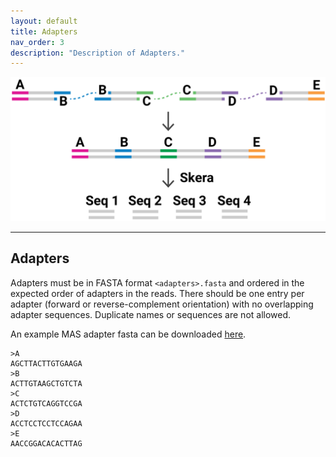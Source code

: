 ```yaml
---
layout: default
title: Adapters
nav_order: 3
description: "Description of Adapters."
---
```


<p align="center">
  <img src="img/segmented-read.png" alt="skera logo" width="700px"/>
</p>

***

## Adapters

Adapters must be in FASTA format `<adapters>.fasta` and ordered in the expected 
order of adapters in the reads. There should be one entry per adapter (forward 
or reverse-complement orientation) with no overlapping adapter sequences. 
Duplicate names or sequences are not allowed.

An example MAS adapter fasta can be downloaded [here](https://downloads.pacbcloud.com/public/dataset/MAS-Seq/REF-MAS_adapters/MAS-Seq_Adapter_v1/).

```
>A
AGCTTACTTGTGAAGA
>B
ACTTGTAAGCTGTCTA
>C
ACTCTGTCAGGTCCGA
>D
ACCTCCTCCTCCAGAA
>E
AACCGGACACACTTAG
```